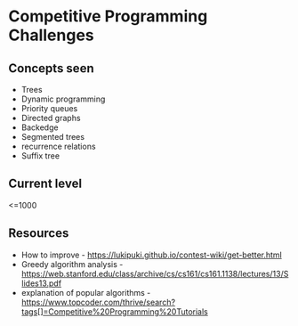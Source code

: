 # Competitive Programming Challenges

## Concepts seen

- Trees
- Dynamic programming
- Priority queues
- Directed graphs
- Backedge
- Segmented trees
- recurrence relations
- Suffix tree

## Current level

<=1000
## Resources

- How to improve - https://lukipuki.github.io/contest-wiki/get-better.html
- Greedy algorithm analysis - https://web.stanford.edu/class/archive/cs/cs161/cs161.1138/lectures/13/Slides13.pdf
- explanation of popular algorithms - https://www.topcoder.com/thrive/search?tags[]=Competitive%20Programming%20Tutorials
